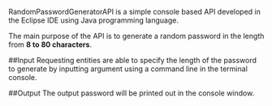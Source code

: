 
RandomPasswordGeneratorAPI is a simple console based API developed in the Eclipse IDE using Java programming language. 

The main purpose of the API is to generate a random password in the length from **8 to 80 characters**. 

##Input
Requesting entities are able to specify the length of the password to generate by inputting argument using a command line in the terminal console. 

##Output
The output password will be printed out in the console window.